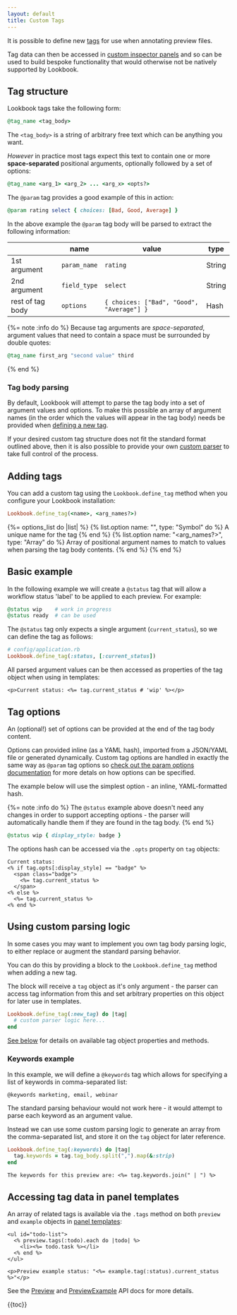 ```yaml
---
layout: default
title: Custom Tags
---
```


It is possible to define new [tags](/guide/previews/annotating/#tags) for use when annotating preview files.

Tag data can then be accessed in [custom inspector panels](/guide/extend/panels/) and so can be used to build bespoke functionality that would otherwise not be natively supported by Lookbook.

## Tag structure

Lookbook tags take the following form:

```rb
@tag_name <tag_body>
```

The `<tag_body>` is a string of arbitrary free text which can be anything you want.

_However_ in practice most tags expect this text to contain one or more **space-separated** positional arguments, optionally followed by a set of options:

```rb
@tag_name <arg_1> <arg_2> ... <arg_x> <opts?>
```

The `@param` tag provides a good example of this in action:

```rb
@param rating select { choices: [Bad, Good, Average] }
```

In the above example the `@param` tag body will be parsed to extract the following information:

|                  | name         | value                                     | type   |
|------------------|--------------|-------------------------------------------|--------|
| 1st argument     | `param_name` | `rating`                                  | String |
| 2nd argument     | `field_type` | `select`                                  | String |
| rest of tag body | `options`    | `{ choices: ["Bad", "Good", "Average"] }` | Hash   |


{%= note :info do %}
Because tag arguments are _space-separated_, argument values that need to contain a space must be surrounded by double quotes:

```rb
@tag_name first_arg "second value" third
```
{% end %}

### Tag body parsing

By default, Lookbook will attempt to parse the tag body into a set of argument values and options.
To make this possible an array of argument names (in the order which the values will appear in the tag body) needs be provided when [defining a new tag](#adding-tags).

If your desired custom tag structure does not fit the standard format outlined above,
then it is also possible to provide your own [custom parser](#using-custom-parsing-logic) to take full control of the process.

## Adding tags

You can add a custom tag using the `Lookbook.define_tag` method when you configure your Lookbook installation:

```ruby
Lookbook.define_tag(<name>, <arg_names?>)
```

{%= options_list do |list| %}
  {% list.option name: "<name>", type: "Symbol" do %}
    A unique name for the tag
  {% end %}
  {% list.option name: "<arg_names?>", type: "Array" do %}
    Array of positional argument names to match to values when parsing the tag body contents.
  {% end %}
{% end %}

## Basic example

In the following example we will create a `@status` tag that will allow a workflow status 'label' to be applied to each preview. For example:

```rb
@status wip    # work in progress
@status ready  # can be used
```

The `@status` tag only expects a single argument (`current_status`), so we can define the tag as follows:

```ruby
# config/application.rb
Lookbook.define_tag(:status, [:current_status])
```

All parsed argument values can be then accessed as properties of the tag object when using in templates:

```erb
<p>Current status: <%= tag.current_status # 'wip' %></p>
```

## Tag options

An (optional!) set of options can be provided at the end of the tag body content.

Options can provided inline (as a YAML hash), imported from a JSON/YAML file or generated dynamically. Custom tag options are handled in exactly the same way as `@param` tag options so [check out the param options documentation](/guide/previews/params/#param-options) for more detals on how options can be specified.

The example below will use the simplest option - an inline, YAML-formatted hash.

{%= note :info do %}
The `@status` example above doesn't need any changes in order to support accepting options - the parser will automatically handle them if they are found in the tag body.
{% end %}

```rb
@status wip { display_style: badge }
```

The options hash can be accessed via the `.opts` property on `tag` objects:

```erb
Current status:
<% if tag.opts[:display_style] == "badge" %>
  <span class="badge">
    <%= tag.current_status %>
  </span>
<% else %>
  <%= tag.current_status %>
<% end %>
```

## Using custom parsing logic

In some cases you may want to implement you own tag body parsing logic, to either replace or augment the standard parsing behavior.

You can do this by providing a block to the `Lookbook.define_tag` method when adding a new tag.

The block will receive a `tag` object as it's only argument - the parser can access tag information from this and set arbitrary properties on this object for later use in templates.

```ruby
Lookbook.define_tag(:new_tag) do |tag|
  # custom parser logic here...
end
```

[See below](#tag-object-properties) for details on available tag object properties and methods.

### Keywords example

In this example, we will define a `@keywords` tag which allows for specifying a list of keywords in comma-separated list:

```
@keywords marketing, email, webinar
```

The standard parsing behaviour would not work here - it would attempt to parse each keyword as an argument value.

Instead we can use some custom parsing logic to generate an array from the comma-separated list, and store it on the `tag` object for later reference.

```ruby
Lookbook.define_tag(:keywords) do |tag|
  tag.keywords = tag.tag_body.split(",").map(&:strip)
end
```

```erb
The keywords for this preview are: <%= tag.keywords.join(" | ") %>
```

## Accessing tag data in panel templates

An array of related tags is available via the `.tags` method on both `preview` and `example` objects in [panel templates](/guide/extend/panels#panel-templates):

```erb
<ul id="todo-list">
  <% preview.tags(:todo).each do |todo| %>
    <li><%= todo.task %></li>
  <% end %>
</ul>

<p>Preview example status: "<%= example.tag(:status).current_status %>"</p>
```

See the [Preview](/api/entities/preview) and [PreviewExample](/api/entities/preview_example) API docs for more details. 

{{toc}}



